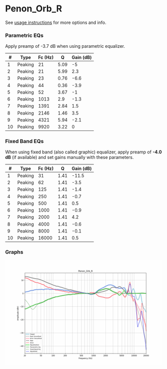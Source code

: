 # Penon_Orb_R
See [usage instructions](https://github.com/jaakkopasanen/AutoEq#usage) for more options and info.

### Parametric EQs
Apply preamp of -3.7 dB when using parametric equalizer.

|   # | Type    |   Fc (Hz) |    Q |   Gain (dB) |
|-----|---------|-----------|------|-------------|
|   1 | Peaking |        21 | 5.09 |        -5   |
|   2 | Peaking |        21 | 5.99 |         2.3 |
|   3 | Peaking |        23 | 0.76 |        -6.6 |
|   4 | Peaking |        44 | 0.36 |        -3.9 |
|   5 | Peaking |        52 | 3.67 |        -1   |
|   6 | Peaking |      1013 | 2.9  |        -1.3 |
|   7 | Peaking |      1391 | 2.84 |         1.5 |
|   8 | Peaking |      2146 | 1.46 |         3.5 |
|   9 | Peaking |      4321 | 5.94 |        -2.1 |
|  10 | Peaking |      9920 | 3.22 |         0   |

### Fixed Band EQs
When using fixed band (also called graphic) equalizer, apply preamp of **-4.0 dB** (if available) and set gains manually with these parameters.

|   # | Type    |   Fc (Hz) |    Q |   Gain (dB) |
|-----|---------|-----------|------|-------------|
|   1 | Peaking |        31 | 1.41 |       -11.5 |
|   2 | Peaking |        62 | 1.41 |        -3.5 |
|   3 | Peaking |       125 | 1.41 |        -1.4 |
|   4 | Peaking |       250 | 1.41 |        -0.7 |
|   5 | Peaking |       500 | 1.41 |         0.5 |
|   6 | Peaking |      1000 | 1.41 |        -0.9 |
|   7 | Peaking |      2000 | 1.41 |         4.2 |
|   8 | Peaking |      4000 | 1.41 |        -0.6 |
|   9 | Peaking |      8000 | 1.41 |        -0.1 |
|  10 | Peaking |     16000 | 1.41 |         0.5 |

### Graphs
![](./Penon_Orb_R.png)
